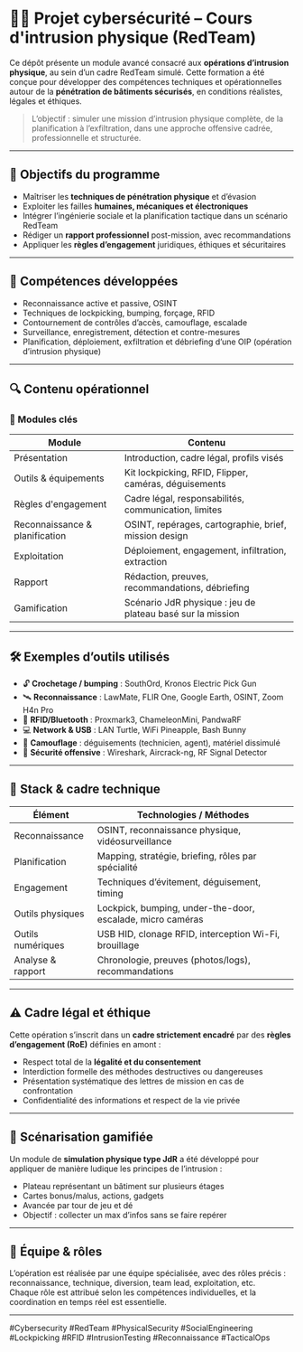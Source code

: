# 🕵️‍♂️ Projet cybersécurité – Cours d'intrusion physique (RedTeam)

Ce dépôt présente un module avancé consacré aux **opérations d’intrusion physique**, au sein d’un cadre RedTeam simulé. Cette formation a été conçue pour développer des compétences techniques et opérationnelles autour de la **pénétration de bâtiments sécurisés**, en conditions réalistes, légales et éthiques.

> L’objectif : simuler une mission d’intrusion physique complète, de la planification à l’exfiltration, dans une approche offensive cadrée, professionnelle et structurée.

---

## 🎯 Objectifs du programme

- Maîtriser les **techniques de pénétration physique** et d’évasion
- Exploiter les failles **humaines, mécaniques et électroniques**
- Intégrer l’ingénierie sociale et la planification tactique dans un scénario RedTeam
- Rédiger un **rapport professionnel** post-mission, avec recommandations
- Appliquer les **règles d’engagement** juridiques, éthiques et sécuritaires

---

## 🧠 Compétences développées

- Reconnaissance active et passive, OSINT
- Techniques de lockpicking, bumping, forçage, RFID
- Contournement de contrôles d’accès, camouflage, escalade
- Surveillance, enregistrement, détection et contre-mesures
- Planification, déploiement, exfiltration et débriefing d’une OIP (opération d’intrusion physique)

---

## 🔍 Contenu opérationnel

### 🔹 Modules clés

| Module | Contenu |
|--------|---------|
| Présentation | Introduction, cadre légal, profils visés |
| Outils & équipements | Kit lockpicking, RFID, Flipper, caméras, déguisements |
| Règles d'engagement | Cadre légal, responsabilités, communication, limites |
| Reconnaissance & planification | OSINT, repérages, cartographie, brief, mission design |
| Exploitation | Déploiement, engagement, infiltration, extraction |
| Rapport | Rédaction, preuves, recommandations, débriefing |
| Gamification | Scénario JdR physique : jeu de plateau basé sur la mission |

---

## 🛠️ Exemples d’outils utilisés

- 🔓 **Crochetage / bumping** : SouthOrd, Kronos Electric Pick Gun
- 🛰 **Reconnaissance** : LawMate, FLIR One, Google Earth, OSINT, Zoom H4n Pro
- 🔐 **RFID/Bluetooth** : Proxmark3, ChameleonMini, PandwaRF
- 💻 **Network & USB** : LAN Turtle, WiFi Pineapple, Bash Bunny
- 🧢 **Camouflage** : déguisements (technicien, agent), matériel dissimulé
- 🧬 **Sécurité offensive** : Wireshark, Aircrack-ng, RF Signal Detector

---

## 🧬 Stack & cadre technique

| Élément | Technologies / Méthodes |
|--------|--------------------------|
| Reconnaissance | OSINT, reconnaissance physique, vidéosurveillance |
| Planification | Mapping, stratégie, briefing, rôles par spécialité |
| Engagement | Techniques d’évitement, déguisement, timing |
| Outils physiques | Lockpick, bumping, under-the-door, escalade, micro caméras |
| Outils numériques | USB HID, clonage RFID, interception Wi-Fi, brouillage |
| Analyse & rapport | Chronologie, preuves (photos/logs), recommandations |

---

## ⚠️ Cadre légal et éthique

Cette opération s’inscrit dans un **cadre strictement encadré** par des **règles d’engagement (RoE)** définies en amont :

- Respect total de la **légalité et du consentement**
- Interdiction formelle des méthodes destructives ou dangereuses
- Présentation systématique des lettres de mission en cas de confrontation
- Confidentialité des informations et respect de la vie privée

---

## 🎲 Scénarisation gamifiée

Un module de **simulation physique type JdR** a été développé pour appliquer de manière ludique les principes de l’intrusion :

- Plateau représentant un bâtiment sur plusieurs étages
- Cartes bonus/malus, actions, gadgets
- Avancée par tour de jeu et dé
- Objectif : collecter un max d’infos sans se faire repérer

---

## 👥 Équipe & rôles

L’opération est réalisée par une équipe spécialisée, avec des rôles précis : reconnaissance, technique, diversion, team lead, exploitation, etc.  
Chaque rôle est attribué selon les compétences individuelles, et la coordination en temps réel est essentielle.

---
<!-- Hashtags pour référencement -->
#Cybersecurity #RedTeam #PhysicalSecurity #SocialEngineering #Lockpicking #RFID #IntrusionTesting #Reconnaissance #TacticalOps
